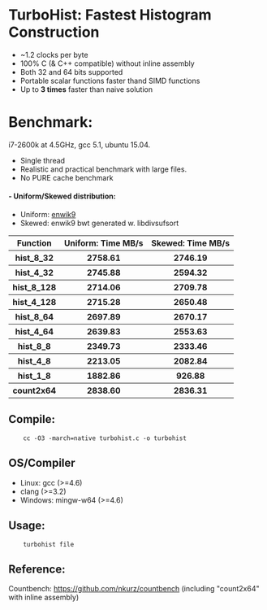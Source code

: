 TurboHist: Fastest Histogram Construction
=========================================

- ~1.2 clocks per byte
- 100% C (& C++ compatible) without inline assembly
- Both 32 and 64 bits supported
- Portable scalar functions faster thand SIMD functions
- Up to **3 times** faster than naive solution

# Benchmark:
i7-2600k at 4.5GHz, gcc 5.1, ubuntu 15.04.
- Single thread
- Realistic and practical benchmark with large files.
- No PURE cache benchmark

#### - Uniform/Skewed distribution: 
 - Uniform: [enwik9](http://mattmahoney.net/dc/text.html)
 - Skewed: enwik9 bwt generated w. libdivsufsort
 
<table>
<tr><th>Function</th><th>Uniform: Time MB/s</th><th>Skewed: Time MB/s</th></tr>
<tr><th>hist_8_32</th><th>2758.61</th><th>2746.19</th></tr>
<tr><th>hist_4_32</th><th>2745.88</th><th>2594.32</th></tr>
<tr><th>hist_8_128</th><th>2714.06</th><th>2709.78</th></tr>
<tr><th>hist_4_128</th><th>2715.28</th><th>2650.48</th></tr>
<tr><th>hist_8_64</th><th>2697.89</th><th>2670.17</th></tr>
<tr><th>hist_4_64</th><th>2639.83</th><th>2553.63</th></tr>
<tr><th>hist_8_8</th><th>2349.73</th><th>2333.46</th></tr>
<tr><th>hist_4_8</th><th>2213.05</th><th>2082.84</th></tr>
<tr><th>hist_1_8</th><th>1882.86</th><th>926.88</th></tr>
<tr><th>count2x64</th><th>2838.60</th><th>2836.31</th></tr>
</table>

## Compile:


        cc -O3 -march=native turbohist.c -o turbohist

## OS/Compiler
  - Linux: gcc (>=4.6)
  - clang (>=3.2)
  - Windows: mingw-w64 (>=4.6)

## Usage:


        turbohist file

## Reference:
Countbench: https://github.com/nkurz/countbench (including "count2x64" with inline assembly)

